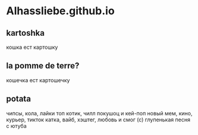# Alhassliebe.github.io
## kartoshka

кошка ест картошку

## la pomme de terre?

кошечка ест картошечку
## potata

чипсы, кола, лайки топ
котик, чилл покушоц и кей-поп
новый мем, кино, курьер, тикток
катка, вайб, хэштег, любовь и смог (с) глупенькая песня с ютуба
